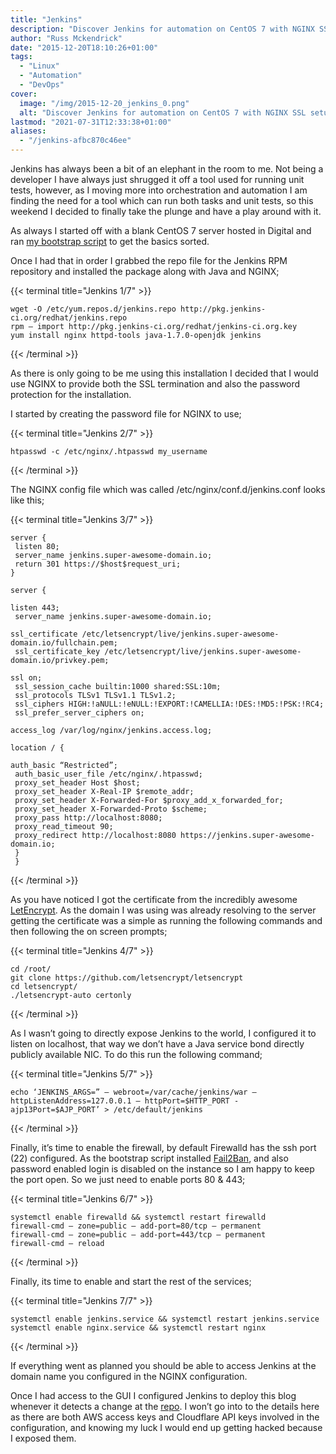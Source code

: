 ```yaml
---
title: "Jenkins"
description: "Discover Jenkins for automation on CentOS 7 with NGINX SSL setup. Orchestrate tasks efficiently!"
author: "Russ Mckendrick"
date: "2015-12-20T18:10:26+01:00"
tags:
  - "Linux"
  - "Automation"
  - "DevOps"
cover:
  image: "/img/2015-12-20_jenkins_0.png"
  alt: "Discover Jenkins for automation on CentOS 7 with NGINX SSL setup. Orchestrate tasks efficiently!"
lastmod: "2021-07-31T12:33:38+01:00"
aliases:
  - "/jenkins-afbc870c46ee"
---
```


Jenkins has always been a bit of an elephant in the room to me. Not being a developer I have always just shrugged it off a tool used for running unit tests, however, as I moving more into orchestration and automation I am finding the need for a tool which can run both tasks and unit tests, so this weekend I decided to finally take the plunge and have a play around with it.

As always I started off with a blank CentOS 7 server hosted in Digital and ran [my bootstrap script](/2015/06/28/digital-ocean-bootstrap/) to get the basics sorted.

Once I had that in order I grabbed the repo file for the Jenkins RPM repository and installed the package along with Java and NGINX;

{{< terminal title="Jenkins 1/7" >}}
```
wget -O /etc/yum.repos.d/jenkins.repo http://pkg.jenkins-ci.org/redhat/jenkins.repo
rpm — import http://pkg.jenkins-ci.org/redhat/jenkins-ci.org.key
yum install nginx httpd-tools java-1.7.0-openjdk jenkins
```
{{< /terminal >}}

As there is only going to be me using this installation I decided that I would use NGINX to provide both the SSL termination and also the password protection for the installation.

I started by creating the password file for NGINX to use;

{{< terminal title="Jenkins 2/7" >}}
```
htpasswd -c /etc/nginx/.htpasswd my_username
```
{{< /terminal >}}

The NGINX config file which was called /etc/nginx/conf.d/jenkins.conf looks like this;

{{< terminal title="Jenkins 3/7" >}}
```
server {
 listen 80;
 server_name jenkins.super-awesome-domain.io;
 return 301 https://$host$request_uri;
}

server {

listen 443;
 server_name jenkins.super-awesome-domain.io;

ssl_certificate /etc/letsencrypt/live/jenkins.super-awesome-domain.io/fullchain.pem;
 ssl_certificate_key /etc/letsencrypt/live/jenkins.super-awesome-domain.io/privkey.pem;

ssl on;
 ssl_session_cache builtin:1000 shared:SSL:10m;
 ssl_protocols TLSv1 TLSv1.1 TLSv1.2;
 ssl_ciphers HIGH:!aNULL:!eNULL:!EXPORT:!CAMELLIA:!DES:!MD5:!PSK:!RC4;
 ssl_prefer_server_ciphers on;

access_log /var/log/nginx/jenkins.access.log;

location / {

auth_basic “Restricted”;
 auth_basic_user_file /etc/nginx/.htpasswd;
 proxy_set_header Host $host;
 proxy_set_header X-Real-IP $remote_addr;
 proxy_set_header X-Forwarded-For $proxy_add_x_forwarded_for;
 proxy_set_header X-Forwarded-Proto $scheme;
 proxy_pass http://localhost:8080;
 proxy_read_timeout 90;
 proxy_redirect http://localhost:8080 https://jenkins.super-awesome-domain.io;
 }
 }
```
{{< /terminal >}}

As you have noticed I got the certificate from the incredibly awesome [LetEncrypt](https://letsencrypt.org). As the domain I was using was already resolving to the server getting the certificate was a simple as running the following commands and then following the on screen prompts;

{{< terminal title="Jenkins 4/7" >}}
```
cd /root/
git clone https://github.com/letsencrypt/letsencrypt
cd letsencrypt/
./letsencrypt-auto certonly
```
{{< /terminal >}}

As I wasn’t going to directly expose Jenkins to the world, I configured it to listen on localhost, that way we don’t have a Java service bond directly publicly available NIC. To do this run the following command;

{{< terminal title="Jenkins 5/7" >}}
```
echo ‘JENKINS_ARGS=” — webroot=/var/cache/jenkins/war — httpListenAddress=127.0.0.1 — httpPort=$HTTP_PORT -ajp13Port=$AJP_PORT’ > /etc/default/jenkins
```
{{< /terminal >}}

Finally, it’s time to enable the firewall, by default Firewalld has the ssh port (22) configured. As the bootstrap script installed [Fail2Ban](/2015/03/29/fail2ban-on-centos-7/), and also password enabled login is disabled on the instance so I am happy to keep the port open. So we just need to enable ports 80 & 443;

{{< terminal title="Jenkins 6/7" >}}
```
systemctl enable firewalld && systemctl restart firewalld
firewall-cmd — zone=public — add-port=80/tcp — permanent
firewall-cmd — zone=public — add-port=443/tcp — permanent
firewall-cmd — reload
```
{{< /terminal >}}

Finally, its time to enable and start the rest of the services;

{{< terminal title="Jenkins 7/7" >}}
```
systemctl enable jenkins.service && systemctl restart jenkins.service
systemctl enable nginx.service && systemctl restart nginx
```
{{< /terminal >}}

If everything went as planned you should be able to access Jenkins at the domain name you configured in the NGINX configuration.

Once I had access to the GUI I configured Jenkins to deploy this blog whenever it detects a change at the [repo](https://github.com/russmckendrick/blog). I won’t go into to the details here as there are both AWS access keys and Cloudflare API keys involved in the configuration, and knowing my luck I would end up getting hacked because I exposed them.
